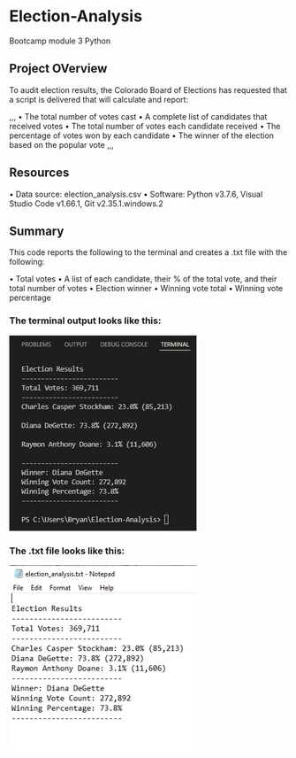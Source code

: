 # Election-Analysis
Bootcamp module 3 Python

## Project OVerview
To audit election results, the Colorado Board of Elections has requested that a script is delivered that will calculate and report:

,,,
  • The total number of votes cast
  • A complete list of candidates that received votes
  • The total number of votes each candidate received
  • The percentage of votes won by each candidate
  • The winner of the election based on the popular vote
,,,

  ## Resources
  • Data source: election_analysis.csv
  • Software: Python v3.7.6, Visual Studio Code v1.66.1, Git v2.35.1.windows.2

## Summary
This code reports the following to the terminal and creates a .txt file with the following:

  • Total votes
  • A list of each candidate, their % of the total vote, and their total number of votes
  • Election winner
  • Winning vote total 
  • Winning vote percentage
  
  ### The terminal output looks like this:
  ![image](https://github.com/Bryan-Corn/Election-Analysis/blob/main/Resources/election_analysis_output_terminal.png)
  
  ### The .txt file looks like this:
  ![image](https://github.com/Bryan-Corn/Election-Analysis/blob/main/Resources/election_analysis_output_txt.png)
  
  
